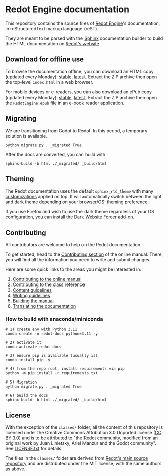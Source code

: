 # Redot Engine documentation

This repository contains the source files of [Redot Engine](https://redotengine.org)'s documentation, in reStructuredText markup language (reST).

They are meant to be parsed with the [Sphinx](https://www.sphinx-doc.org/) documentation builder to build the HTML documentation on [Redot's website](https://docs.redotengine.org).

## Download for offline use

To browse the documentation offline, you can download an HTML copy (updated every Monday):
[stable](https://download.redotengine.org/docs/redot-docs-html-stable.zip),
[latest](https://download.redotengine.org/docs/redot-docs-html-master.zip). Extract
the ZIP archive then open the top-level `index.html` in a web browser.

For mobile devices or e-readers, you can also download an ePub copy (updated every Monday):
[stable](https://download.redotengine.org/docs/redot-docs-epub-stable.zip),
[latest](https://download.redotengine.org/docs/redot-docs-epub-master.zip). Extract
the ZIP archive then open the `RedotEngine.epub` file in an e-book reader application.

## Migrating

We are transitioning from Godot to Redot. In this period, a temporary solution is available.

```
python migrate.py . _migrated True
```

After the docs are converted, you can build with

```
sphinx-build -b html ./_migrated/ _build/html
```

## Theming

The Redot documentation uses the default `sphinx_rtd_theme` with many
[customizations](_static/) applied on top. It will automatically switch between
the light and dark theme depending on your browser/OS' theming preference.

If you use Firefox and wish to use the dark theme regardless of your OS
configuration, you can install the
[Dark Website Forcer](https://addons.mozilla.org/en-US/firefox/addon/dark-mode-website-switcher/)
add-on.

## Contributing

All contributors are welcome to help on the Redot documentation.

To get started, head to the [Contributing section](https://docs.redotengine.org/contributing/how_to_contribute.html) of the online manual. There, you will find all the information you need to write and submit changes.

Here are some quick links to the areas you might be interested in:

1. [Contributing to the online manual](https://docs.redotengine.org/contributing/documentation/contributing_to_the_documentation.html)
2. [Contributing to the class reference](https://docs.redotengine.org/contributing/documentation/updating_the_class_reference.html)
3. [Content guidelines](https://docs.redotengine.org/contributing/documentation/content_guidelines.html)
4. [Writing guidelines](https://docs.redotengine.org/contributing/documentation/docs_writing_guidelines.html)
5. [Building the manual](https://docs.redotengine.org/contributing/documentation/building_the_manual.html)
6. [Translating the documentation](https://docs.redotengine.org/contributing/documentation/editor_and_docs_localization.html)

### How to build with anaconda/miniconda

```
# 1) create env with Python 3.11
conda create -n redot-docs python=3.11 -y

# 2) activate it
conda activate redot-docs

# 3) ensure pip is available (usually is)
conda install pip -y

# 4) from the repo root, install requirements via pip
python -m pip install -r requirements.txt

# 5) Migration
python migrate.py . _migrated True

# 6) build the docs
sphinx-build -b html ./_migrated/ _build/html
```

## License

With the exception of the `classes/` folder, all the content of this repository is licensed under the Creative Commons Attribution
3.0 Unported license ([CC BY 3.0](https://creativecommons.org/licenses/by/3.0/)) and is to be attributed to "the Redot community, modified from an original work by Juan Linietsky, Ariel Manzur and the Godot community".
See [LICENSE.txt](/LICENSE.txt) for details.

The files in the `classes/` folder are derived from [Redot's main source repository](https://github.com/redot-engine/redot) and are distributed under the MIT license, with the same authors as above.
